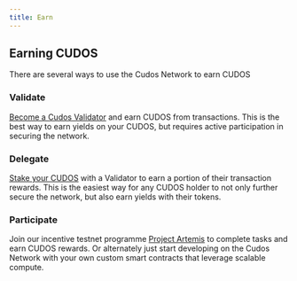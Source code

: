 ```yaml
---
title: Earn
---
```


## Earning CUDOS

There are several ways to use the Cudos Network to earn CUDOS

### Validate

[Become a Cudos Validator](/build/validator.html) and earn CUDOS from transactions. This is the best way to earn yields on your CUDOS, but requires active participation in securing the network.

### Delegate

[Stake your CUDOS](/earn/staking.html#validator-rewards) with a Validator to earn a portion of their transaction rewards. This is the easiest way for any CUDOS holder to not only further secure the network, but also earn yields with their tokens.

### Participate

Join our incentive testnet programme [Project Artemis](/earn/incentives.html) to complete tasks and earn CUDOS rewards. Or alternately just start developing on the Cudos Network with your own custom smart contracts that leverage scalable compute.
